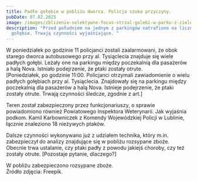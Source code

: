```yaml
---
title: Padłe gołębie w pobliżu dworca. Policja szuka przyczyny.
pubDate: 07.02.2025
image: /images/zblizenie-selektywne-focus-strzal-golebi-w-parku-z-zielenia.jpg
description: "Przed południem na jednym z parkingów natrafiono na liczne padłe
  gołębie. Trwają czynności wyjaśniające. "
---
```

W poniedziałek po godzinie 11 policjanci zostali zaalarmowani, że 
obok starego dworca autobusowego przy al. Tysiąclecia znajduje się wiele
 padłych gołębi. Leżały one na parkingu między poczekalnią dla pasażerów
 a halą Nova. Istniało podejrzenie, że ptaki zostały otrute.\
\[Poniedziałek, po godzinie 11:00. Policjanci otrzymali zawiadomienie o wielu padłych gołębiach przy al. Tysiąclecia. Znajdowały się na parkingu między poczekalnią dla pasażerów a halą Nova. Istnieje podejrzenie, że ptaki zostały otrute. Trwają czynności śledcze, zgodnie z art.]

Teren został zabezpieczony przez funkcjonariuszy, o sprawie 
powiadomiono również Powiatowego Inspektora Weterynarii. Jak wyjaśnia 
podkom. Kamil Karbowniczek z Komendy Wojewódzkiej Policji w Lublinie, 
łącznie znaleziono 18 nieżywych ptaków.

Dalsze czynności wykonywano już z udziałem technika, który m.in. 
zabezpieczył do analizy znajdujące się w pobliżu rozsypane zboże. 
Obecnie trwa ustalanie, czy ptaki padły z powodu jakiejś choroby, czy 
też zostały otrute. \[Pozostaje pytanie, dlaczego?]

W pobliżu zabezpieczono rozsypane zboże.\
Źródło zdjęcia: Freepik.
